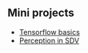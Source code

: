## Mini projects

* [Tensorflow basics](tf_basics.ipynb)
* [Perception in SDV](perception_net.ipynb)
